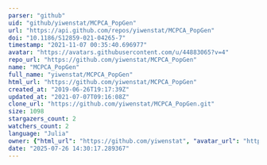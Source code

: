 ```yaml
---
parser: "github"
uid: "github/yiwenstat/MCPCA_PopGen"
url: "https://api.github.com/repos/yiwenstat/MCPCA_PopGen"
doi: "10.1186/S12859-021-04265-7"
timestamp: "2021-11-07 00:35:40.696977"
avatar: "https://avatars.githubusercontent.com/u/44883065?v=4"
repo_url: "https://github.com/yiwenstat/MCPCA_PopGen"
name: "MCPCA_PopGen"
full_name: "yiwenstat/MCPCA_PopGen"
html_url: "https://github.com/yiwenstat/MCPCA_PopGen"
created_at: "2019-06-26T19:17:39Z"
updated_at: "2021-07-07T09:16:08Z"
clone_url: "https://github.com/yiwenstat/MCPCA_PopGen.git"
size: 1098
stargazers_count: 2
watchers_count: 2
language: "Julia"
owner: {"html_url": "https://github.com/yiwenstat", "avatar_url": "https://avatars.githubusercontent.com/u/44883065?v=4", "login": "yiwenstat", "type": "User"}
date: "2025-07-26 14:30:17.289367"
---
```

